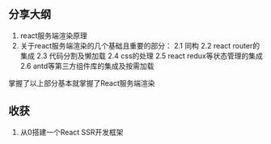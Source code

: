 ## 分享大纲

1. react服务端渲染原理
2. 关于react服务端渲染的几个基础且重要的部分：
   2.1 同构
   2.2 react router的集成
   2.3 代码分割及懒加载
   2.4 css的处理
   2.5 react redux等状态管理的集成
   2.6 antd等第三方组件库的集成及按需加载

掌握了以上部分基本就掌握了React服务端渲染

## 收获
1. 从0搭建一个React SSR开发框架
